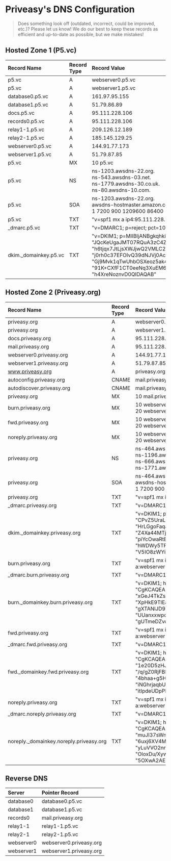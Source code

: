 # Priveasy's DNS Configuration

> Does something look off (outdated, incorrect, could be improved, etc.)? Please let us know! We do our best to keep these records as efficient and up-to-date as possible, but we make mistakes!

## Hosted Zone 1 (P5.vc)

|Record Name|Record Type|Record Value|TTL|Alias|Routing Policy|Differentiator|
| :------------ | :------------ | :------------ | :------------ | :------------ | :------------ | :------------ |
|p5.vc|A|webserver0.p5.vc||Yes|Weighted|200|
|p5.vc|A|webserver1.p5.vc||Yes|Weighted|50|
|database0.p5.vc|A|161.97.95.155|10800|No|Simple||
|database1.p5.vc|A|51.79.86.89|10800|No|Simple||
|docs.p5.vc|A|95.111.228.106|10800|No|Simple||
|records0.p5.vc|A|95.111.228.106|10800|No|Simple||
|relay1-1.p5.vc|A|209.126.12.189|10800|No|Simple||
|relay2-1.p5.vc|A|185.145.129.25|10800|No|Simple||
|webserver0.p5.vc|A|144.91.77.173|10800|No|Simple||
|webserver1.p5.vc|A|51.79.87.85|10800|No|Simple||
|p5.vc|MX|10 p5.vc|10800|No|Simple||
|p5.vc|NS|ns-1203.awsdns-22.org.<br>ns-543.awsdns-03.net.<br>ns-1779.awsdns-30.co.uk.<br>ns-80.awsdns-10.com.|172800|No|Simple||
|p5.vc|SOA|ns-1203.awsdns-22.org.<br>awsdns-hostmaster.amazon.com.<br>1 7200 900 1209600 86400|900|No|Simple||
|p5.vc|TXT|"v=spf1 mx a ip4:95.111.228.106/32 include:mail.priveasy.org -all"|10800|No|Simple||
|_dmarc.p5.vc|TXT|"v=DMARC1; p=reject; pct=100"|10800|No|Simple||
|dkim._domainkey.p5.vc|TXT|"v=DKIM1; p=MIIBIjANBgkqhkiG9w0BAQEFAAOCAQ8AMIIBCgKCAQEAoLgiU64/" "JQcKeUgaJMT07RQuA3zC4ZDDU26hVQHGVwHI4AbuTkZUEe3DOWoP52iw5lCK+sB" "h6tjqx7JtLjsXWJjwQ2VMLC23llG9+AAdLGlsi9vYPfvwWkW/zkndnD2FynD/R8" "j0rh0c37EFOIvQ39dNJVj0AcjkQMcKZPBj0a5Sl1NHpZHKgVK+0z+ucR7fJRPwi" "Gj9Mvk1qTwUhbOSXeoz5ak4BMTgM4vZC0/seE0LvAGF46yZyny+rrc6rGXhyeUf" "91K+CXfF1CT0eeNq3XuEM6Fse9p8b0OQquetO8RITaO6kGFr3iradNgpJkpr79f" "h4XreNoznvD0QIDAQAB"|3600|No|Simple||

## Hosted Zone 2 (Priveasy.org)

|Record Name|Record Type|Record Value|TTL|Alias|Routing Policy|Differentiator|
| :------------ | :------------ | :------------ | :------------ | :------------ | :------------ | :------------ |
|priveasy.org|A|webserver0.priveasy.org||Yes|Weighted|200|
|priveasy.org|A|webserver1.priveasy.org||Yes|Weighted|50|
|docs.priveasy.org|A|95.111.228.106|10800|No|Simple||
|mail.priveasy.org|A|95.111.228.106|10800|No|Simple||
|webserver0.priveasy.org|A|144.91.77.173|10800|No|Simple||
|webserver1.priveasy.org|A|51.79.87.85|10800|No|Simple||
|www.priveasy.org|A|priveasy.org||Yes|Simple||
|autoconfig.priveasy.org|CNAME|mail.priveasy.org|172800|No|Simple||
|autodiscover.priveasy.org|CNAME|mail.priveasy.org|172800|No|Simple||
|priveasy.org|MX|10 mail.priveasy.org|10800|No|Simple||
|burn.priveasy.org|MX|10 webserver0.priveasy.org<br>20 webserver1.priveasy.org|10800|No|Simple||
|fwd.priveasy.org|MX|10 webserver0.priveasy.org<br>20 webserver1.priveasy.org|10800|No|Simple||
|noreply.priveasy.org|MX|10 webserver0.priveasy.org<br>20 webserver1.priveasy.org|10800|No|Simple||
|priveasy.org|NS|ns-464.awsdns-58.com.<br>ns-1196.awsdns-21.org.<br>ns-666.awsdns-19.net.<br>ns-1771.awsdns-29.co.uk.|172800|No|Simple||
|priveasy.org|SOA|ns-464.awsdns-58.com.<br>awsdns-hostmaster.amazon.com.<br>1 7200 900 1209600 86400|900|No|Simple||
|priveasy.org|TXT|"v=spf1 mx ip4:95.111.228.106/32 a:mail.priveasy.org -all"|10800|No|Simple||
|_dmarc.priveasy.org|TXT|"v=DMARC1; p=reject; pct=100"|10800|No|Simple||
|dkim._domainkey.priveasy.org|TXT|"v=DKIM1; p=MIIBIjANBgkqhkiG9w0BAQEFAAOCAQ8AMIIBCgKCAQEAwigNdV1j" "CPvZ5UraLd1Fj/WZn1378Yk2lriJivVqNTYlKoBesk3Quoqw3r72CGlHXxT188A" "HrLGgoFaqaFw3NB5r5acOGE7RgeNE5Hm+pQZEwbDME0cx242RA8P1yrQrMNGf/l" "Z4Xa44MTjeKAWtyyUUQEpIUjtllCdWeTqrwtz8qHR8jQivJWzqWExIQQ+VwzVQK" "piYcOwaRtEP5SeHw0VUG1gQKWw5eZ2k4YkHrn3gNXVG3+YyvGGCYJU1rWQQ1uqh" "hWDWy5TPtfKY9AogXNoir+1i8V3uq6HnHu6PiM8CB6NCDIkUVeqQax3DbEirUku" "V5IO8zWYis9vwIDAQAB"|3600|No|Simple||
|burn.priveasy.org|TXT|"v=spf1 mx ip4:144.91.77.173/32 ip4:51.79.87.85/32 a:webserver0.priveasy.org a:webserver1.priveasy.org -all"|10800|No|Simple||
|_dmarc.burn.priveasy.org|TXT|"v=DMARC1; p=reject; pct=100"|10800|No|Simple||
|burn._domainkey.burn.priveasy.org|TXT|"v=DKIM1; h=sha256; k=rsa; p=MIIBIjANBgkqhkiG9w0BAQEFAAOCAQ8AMII" "CgKCAQEA2EwRx5xTfkQO0igRVVSjh7/pdFJDQ7IdXIcX3pfkjmIW2q78VQwf/Fz" "xGeJ4TkZs3TBRaHOrldt5hgUtbUhurSowXfU4c3Yr5E2TlnB5SLaYN2NxOlqR2L" "XpHkE9TIEa3zpwk/QeGbDOTQubq2tj08LzJNid9+1K2PVLGGD564dFVbegb3K0I" "gXTANlJD9WyI+pBWqNvMtHT7eyxAv375knu0pV2Qyv8n50DrAKvqLtpPQ8j8Y7J" "UUanxxwpceyT68RugJ2lJs6Fh1/AedqgGRldXF4yOxY3Ne5oBDVL4RjBDKcce9q" "gUTmeDZvq/qJPVfdlJOXckmbGG7tPwIDAQAB"|3600|No|Simple||
|fwd.priveasy.org|TXT|"v=spf1 mx ip4:144.91.77.173/32 ip4:51.79.87.85/32 a:webserver0.priveasy.org a:webserver1.priveasy.org -all"|10800|No|Simple||
|_dmarc.fwd.priveasy.org|TXT|"v=DMARC1; p=reject; pct=100"|10800|No|Simple||
|fwd._domainkey.fwd.priveasy.org|TXT|"v=DKIM1; h=sha256; k=rsa; p=MIIBIjANBgkqhkiG9w0BAQEFAAOCAQ8AMII" "CgKCAQEAugLdZu/F+bqsGpnHyM+CLrvrcljRpJ4CdU+9s/XTGH5PoBrA5WUbs5F" "1e20D5zHJcSrvxXAu0iE9GC9HwNCy94TTY4qnszbdXamqCeUokQioNGIWEGvU5F" "/q/gZ0RjFBFBAdFunpujExdVDAouW8o9ELqQ86EmCR/9Aiwm6ikAOWTANT/wbKj" "4bhaa+g5HNEomHFJdst+4FoEDBg4odE1rd5QBCyoC6P8vsMF67nu7SkUs6CtjtV" "iNGhrjaqbU2o21sKlVlAdKMkr0t4vvaoAdXW1x1hsvZanZ5Gv0reJk7Ugi0B3Af" "itIpdeUDpPECG6mZJyReBepGoO0EBwIDAQAB"|3600|No|Simple||
|noreply.priveasy.org|TXT|"v=spf1 mx ip4:144.91.77.173/32 ip4:51.79.87.85/32 a:webserver0.priveasy.org a:webserver1.priveasy.org -all"|10800|No|Simple||
|_dmarc.noreply.priveasy.org|TXT|"v=DMARC1; p=reject; pct=100"|10800|No|Simple||
|noreply._domainkey.noreply.priveasy.org|TXT|"v=DKIM1; h=sha256; k=rsa; p=MIIBIjANBgkqhkiG9w0BAQEFAAOCAQ8AMII" "CgKCAQEAs95tfINY8HwGjcoX+VBlmQHroL+mn5mtDvtd9z18ipRDlW4ElsIhJQx" "muJI37sWmiASzZh2oYEwE5nQoj0mCxxXUxhotF5UMUINF/rwD/O1c5u/2JvP38A" "6uxj6XV4Mp+DE5iFA/VOVeuJ0jcpAsA09QshqDf3JYo4IzG76bFSxPAI2CDnBXF" "yLuVVO2nmvtjtcm3iOYEIhjJGia1mv2hkHOp6h3trkLkzkfrGNybzSIlE8Zqrix" "OloxDu/XywihoP4N0NEj9u6cfTsSi9fFTTtnF1UZ/gPTnI02v6o0vswL9c5Cp/J" "5OXwA2AEavnyJut1NJ0D59gVeeCb8QIDAQAB"|3600|No|Simple||

## Reverse DNS

|Server|Pointer Record|
| :------------ | :------------ |
|database0|database0.p5.vc|
|database1|database1.p5.vc|
|records0|mail.priveasy.org|
|relay1-1|relay1-1.p5.vc|
|relay2-1|relay2-1.p5.vc|
|webserver0|webserver0.priveasy.org|
|webserver1|webserver1.priveasy.org|
